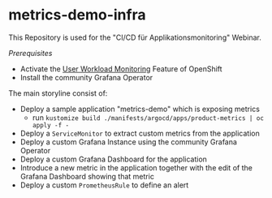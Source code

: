 # metrics-demo-infra

This Repository is used for the "CI/CD für Applikationsmonitoring" Webinar.

_Prerequisites_

- Activate the [User Workload Monitoring](https://docs.openshift.com/container-platform/4.6/monitoring/enabling-monitoring-for-user-defined-projects.html) Feature of OpenShift
- Install the community Grafana Operator

The main storyline consist of:

- Deploy a sample application "metrics-demo" which is exposing metrics
  - run `kustomize build ./manifests/argocd/apps/product-metrics | oc apply -f -`
- Deploy a `ServiceMonitor` to extract custom metrics from the application
- Deploy a custom Grafana Instance using the community Grafana Operator
- Deploy a custom Grafana Dashboard for the application
- Introduce a new metric in the application together with the edit of the Grafana Dashboard showing that metric
- Deploy a custom `PrometheusRule` to define an alert
